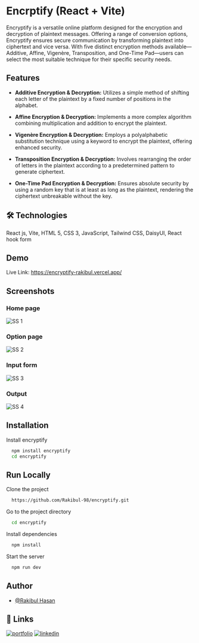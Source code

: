 
# Encrptify (React + Vite)

Encryptify is a versatile online platform designed for the encryption and decryption of plaintext messages. Offering a range of conversion options, Encryptify ensures secure communication by transforming plaintext into ciphertext and vice versa. With five distinct encryption methods available—Additive, Affine, Vigenère, Transposition, and One-Time Pad—users can select the most suitable technique for their specific security needs.




## Features

- **Additive Encryption & Decryption:** Utilizes a simple method of shifting each letter of the plaintext by a fixed number of positions in the alphabet.

- **Affine Encryption & Decryption:** Implements a more complex algorithm combining multiplication and addition to encrypt the plaintext.

- **Vigenère Encryption & Decryption:** Employs a polyalphabetic substitution technique using a keyword to encrypt the plaintext, offering enhanced security.

- **Transposition Encryption & Decryption:** Involves rearranging the order of letters in the plaintext according to a predetermined pattern to generate ciphertext.

- **One-Time Pad Encryption & Decryption:** Ensures absolute security by using a random key that is at least as long as the plaintext, rendering the ciphertext unbreakable without the key.


## 🛠 Technologies
React js, Vite, HTML 5, CSS 3, JavaScript, Tailwind CSS, DaisyUI, React hook form


## Demo

Live Link: https://encryptify-rakibul.vercel.app/

## Screenshots

### Home page
![SS 1](https://i.ibb.co/DkfkCRj/home.png)

### Option page
![SS 2](https://i.ibb.co/JrJYZRx/optn.png)

### Input form
![SS 3](https://i.ibb.co/DQ1m2GL/form.png)

### Output
![SS 4](https://i.ibb.co/xzYHzF9/output.png)




## Installation

Install encryptify

```bash
  npm install encryptify
  cd encryptify
```
    
## Run Locally

Clone the project

```bash
  https://github.com/Rakibul-98/encryptify.git
```

Go to the project directory

```bash
  cd encryptify
```

Install dependencies

```bash
  npm install
```

Start the server

```bash
  npm run dev
```


## Author

- [@Rakibul Hasan](https://github.com/Rakibul-98)


## 🔗 Links
[![portfolio](https://img.shields.io/badge/my_portfolio-000?style=for-the-badge&logo=ko-fi&logoColor=white)](https://portfolio-rakibul.netlify.app/)
[![linkedin](https://img.shields.io/badge/linkedin-0A66C2?style=for-the-badge&logo=linkedin&logoColor=white)](https://www.linkedin.com/in/rakibul-98/)

